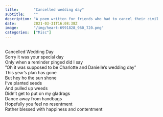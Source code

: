 ```yaml
---
title:       "Cancelled wedding day"
subtitle:    ""
description: "A poem written for friends who had to cancel their civil ceremony on 31st March 2021"
date:        2021-03-31T16:08:38Z
image:       "/img/heart-6991828_960_720.png"
categories:  ["Misc"]
---
```

<br>Cancelled Wedding Day
<br>Sorry it was your special day
<br>Only when a reminder pinged did I say
<br>”Oh it was supposed to be Charlotte and Danielle’s wedding day”
<br>This year’s plan has gone
<br>But hey ho the sun shone
<br>I’ve planted seeds
<br>And pulled up weeds
<br>Didn’t get to put on my gladrags
<br>Dance away from handbags
<br>Hopefully you feel no resentment
<br>Rather blessed with happiness and contentment